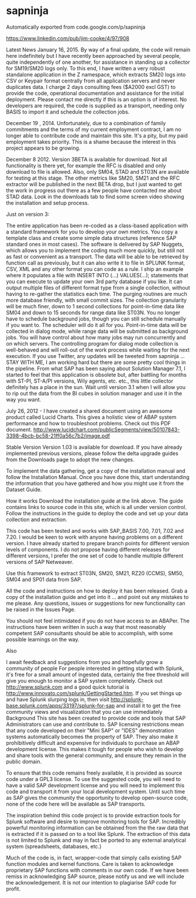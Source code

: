 # sapninja
Automatically exported from code.google.com/p/sapninja

https://www.linkedin.com/pub/jim-cooke/4/97/908

Latest News
January 16, 2015. By way of a final update, the code will remain here indefinitely but I have recently been approached by several people, quite independently of one another, for assistance in standing up a collector for SM19/SM20 logs only. To this end, I have written a very robust standalone application in the Z namespace, which extracts SM20 logs into CSV or Keypair format centrally from all application servers and never duplicates data. I charge 2 days consulting fees ($A2000 excl GST) to provide the code, operational documentation and assistance for the initial deployment. Please contact me directly if this is an option is of interest. No developers are required, the code is supplied as a transport, needing only BASIS to import it and schedule the collection jobs.

December 19 , 2014. Unfortunately, due to a combination of family commitments and the terms of my current employment contract, I am no longer able to contribute code and maintain this site. It's a pity, but my paid employment takes priority. This is a shame because the interest in this project appears to be growing.

December 8 2012. Version 3BETA is available for download. Not all functionality is there yet, for example the RFC is disabled and only download to file is allowed. Also, only SM04, STAD and ST03N are available for testing at this stage. The other metrics like SM20, SM21 and the RFC extractor will be published in the next BETA drop, but I just wanted to get the work in progress out there as a few people have contacted me about STAD data. Look in the downloads tab to find some screen video showing the installation and setup process.

Just on version 3:

The entire application has been re-coded as a class-based application with a standard framework for you to develop your own metrics. You copy a template class and create some simple data structures (reference SAP standard ones in most cases).
The software is delivered by SAP Nuggets, which allows you to implement the coding much more quickly, but still not as fast or convenient as a transport.
The data will be able to be retrieved by function call as previously, but it can also write it to file in SPLUNK format, CSV, XML and any other format you can code as a rule. I ship an example where it populates a file with INSERT INTO (...) VALUES(...); statements that you can execute to update your own 3rd party database if you like. It can output multiple files of different format type from a single collection, without having to re-gather the statistics each time.
The purging routines are much more database friendly, with small commit sizes.
The collection granularity will be much finer, down to 1 second collections for point-in-time data like SM04 and down to 15 seconds for range data like ST03N.
You no longer have to schedule background jobs, though you can still schedule manually if you want to. The scheduler will do it all for you. Point-in-time data will be collected in dialog mode, while range data will be submitted as background jobs. You will have control about how many jobs may run concurrently and on which servers. The controlling program for dialog mode collection is well-behaved and will roll-out of the work process while waiting for the next execution.
If you use Twitter, any updates will be tweeted from sapninja
... STAY WITH ME, I am working hard but there are some pretty cool things in the pipeline. From what SAP has been saying about Solution Manager 7.1, I started to feel that this application is obsolete but, after battling for months with ST-PI, ST-A/PI versions, Wily agents, etc. etc., this little collector definitely has a place in the sun. Wait until version 3.1 when I will allow you to rip out the data from the BI cubes in solution manager and use it in the way you want.

July 26, 2012 - I have created a shared document using an awesome product called Lucid Charts. This gives a holistic view of ABAP system performance and how to troubleshoot problems. Check out this PDF document. http://www.lucidchart.com/publicSegments/view/50107843-3398-4bcb-bc58-21ff0a56c7b2/image.pdf

Stable Version
Version 1.03 is available for download. If you have already implemented previous versions, please follow the delta upgrade guides from the Downloads page to adopt the new changes.

To implement the data gathering, get a copy of the installation manual and follow the Installation Manual. Once you have done this, start understanding the information that you have gathered and how you might use it from the Dataset Guide.

How it works
Download the installation guide at the link above. The guide contains links to source code in this site, which is all under version control. Follow the instructions in the guide to deploy the code and set up your data collection and extraction.

This code has been tested and works with SAP_BASIS 7.00, 7.01, 7.02 and 7.20. I would be keen to work with anyone having problems on a different version. I have already started to prepare branch points for different version levels of components. I do not propose having different releases for different versions, I prefer the one set of code to handle multiple different versions of SAP Netweaver.

Use this framework to extract ST03N, SM20, SM21, RZ20 (CCMS), SM50, SM04 and SP01 data from SAP.

All the code and instructions on how to deploy it has been released. Grab a copy of the installation guide and get into it ... and point out any mistakes to me please. Any questions, issues or suggestions for new functionality can be raised in the Issues Page. 

You should not feel intimidated if you do not have access to an ABAPer. The instructions have been written in such a way that most reasonably competent SAP consultants should be able to accomplish, with some possible learnings on the way.

Also

I await feedback and suggestions from you and hopefully grow a community of people
For people interested in getting started with Splunk, it's free for a small amount of ingested data, certainly the free threshold will give you enough to monitor a SAP system completely. Check out http://www.splunk.com and a good quick tutorial is http://www.innovato.com/splunk/GettingStarted.htm.
If you set things up and have Splunk slurping logs in, then visit http://splunk-base.splunk.com/apps/33197/splunk-for-sap and install it to get the free community views and visualization that you can use immediately
Background
This site has been created to provide code and tools that SAP Administrators can use and contribute to. SAP licensing restrictions mean that any code developed on their "Mini SAP" or "IDES" demonstration systems automatically becomes the property of SAP. They also make it prohibitively difficult and expensive for individuals to purchase an ABAP development license. This makes it tough for people who wish to develop and share tools with the general community, and ensure they remain in the public domain.

To ensure that this code remains freely available, it is provided as source code under a GPL3 license. To use the suggested code, you will need to have a valid SAP development license and you will need to implement this code and transport it from your local development system. Until such time as SAP gives the community the opportunity to develop open-source code, none of the code here will be available as SAP transports.

The inspiration behind this code project is to provide extraction tools for Splunk software and desire to improve monitoring tools for SAP. Incredibly powerful monitoring information can be obtained from the the raw data that is extracted if it is passed on to a tool like Splunk. The extraction of this data is not limited to Splunk and may in fact be ported to any external analytical system (spreadsheets, databases, etc.)

Much of the code is, in fact, wrapper-code that simply calls existing SAP function modules and kernel functions. Care is taken to acknowledge proprietary SAP functions with comments in our own code. If we have been remiss in acknowledging SAP source, please notify us and we will include the acknowledgement. It is not our intention to plagiarise SAP code for profit.
